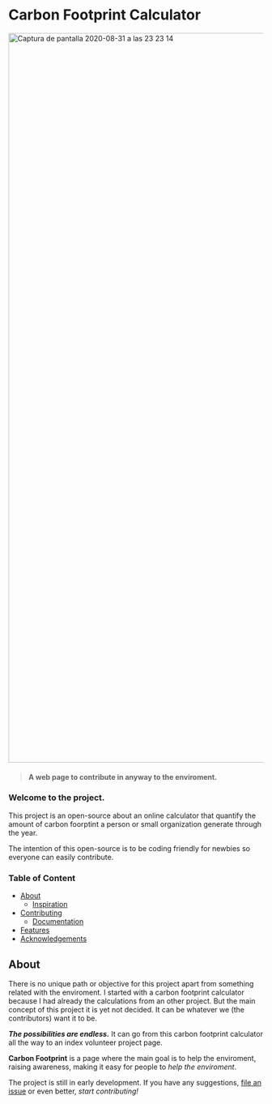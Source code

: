 # Carbon Footprint Calculator

<img width="1440" alt="Captura de pantalla 2020-08-31 a las 23 23 14" src="https://user-images.githubusercontent.com/44972334/91770153-f3943700-ebe0-11ea-9b16-5762d7125d74.png">

> #### A web page to contribute in anyway to the enviroment.


### Welcome to the project.
This project is an open-source about an online calculator that quantify the amount of carbon foorptint a person or small organization generate through the year.

The intention of this open-source is to be coding friendly for newbies so everyone can easily contribute.

### Table of Content

* [About](#about)
  + [Inspiration](#inspiration)
* [Contributing](#contributing)
  + [Documentation](#documentation)
* [Features](#features)
* [Acknowledgements](#acknowledgements)

## About

There is no unique path or objective for this project apart from something related with the enviroment. I started with a carbon footprint calculator because I had already the calculations from an other project. But the main concept of this project it is yet not decided. It can be whatever we (the contributors) want it to be.

**_The possibilities are endless._** It can go from this carbon footprint calculator all the way to an index volunteer project page.
  
**Carbon Footprint** is a page where the main goal is to help the enviroment, raising awareness, making it easy for people to *help the enviroment*.

  
The project is still in early development. If you have any suggestions, [file an issue](https://github.com/Achiaga/carbon_footprint/issues/new/choose) or even better, *_start contributing!_*



